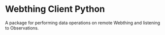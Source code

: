 # Webthing Client Python

A package for performing data operations on remote Webthing and listening to Observations.
